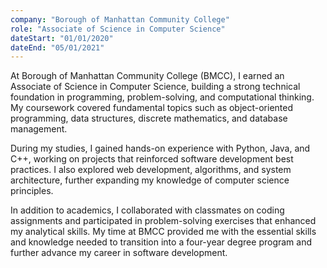 ```yaml
---
company: "Borough of Manhattan Community College"
role: "Associate of Science in Computer Science"
dateStart: "01/01/2020"
dateEnd: "05/01/2021"
---
```


At Borough of Manhattan Community College (BMCC), I earned an Associate of Science in Computer Science, building a strong technical foundation in programming, problem-solving, and computational thinking. My coursework covered fundamental topics such as object-oriented programming, data structures, discrete mathematics, and database management.

During my studies, I gained hands-on experience with Python, Java, and C++, working on projects that reinforced software development best practices. I also explored web development, algorithms, and system architecture, further expanding my knowledge of computer science principles.

In addition to academics, I collaborated with classmates on coding assignments and participated in problem-solving exercises that enhanced my analytical skills. My time at BMCC provided me with the essential skills and knowledge needed to transition into a four-year degree program and further advance my career in software development.

